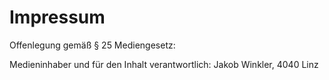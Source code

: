 # Impressum

Offenlegung gemäß § 25 Mediengesetz:

Medieninhaber und für den Inhalt verantwortlich: Jakob Winkler, 4040 Linz
